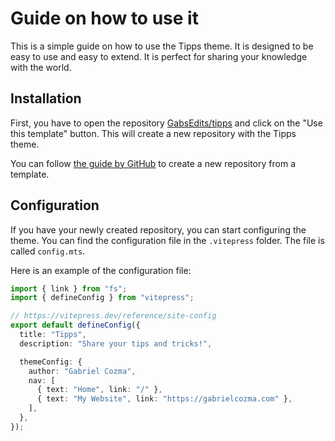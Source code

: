 # Guide on how to use it

This is a simple guide on how to use the Tipps theme. It is designed to be easy to use and easy to extend. It is perfect for sharing your knowledge with the world.

## Installation

First, you have to open the repository [GabsEdits/tipps](https://github.com/GabsEdits/tipps) and click on the "Use this template" button. This will create a new repository with the Tipps theme. 

You can follow [the guide by GitHub](https://docs.github.com/en/repositories/creating-and-managing-repositories/creating-a-repository-from-a-template) to create a new repository from a template.

## Configuration

If you have your newly created repository, you can start configuring the theme. You can find the configuration file in the `.vitepress` folder. The file is called `config.mts`.

Here is an example of the configuration file:

```typescript
import { link } from "fs";
import { defineConfig } from "vitepress";

// https://vitepress.dev/reference/site-config
export default defineConfig({
  title: "Tipps",
  description: "Share your tips and tricks!",

  themeConfig: {
    author: "Gabriel Cozma",
    nav: [
      { text: "Home", link: "/" },
      { text: "My Website", link: "https://gabrielcozma.com" },
    ],
  },
});
```
